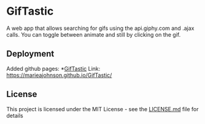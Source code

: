 # GifTastic

A web app that allows searching for gifs using the api.giphy.com and .ajax calls. You can toggle between animate and still by clicking on the gif.

## Deployment

Added github pages: *[GifTastic](https://marieajohnson.github.io/GifTastic/)
Link: https://marieajohnson.github.io/GifTastic/

## License

This project is licensed under the MIT License - see the [LICENSE.md](LICENSE.md) file for details

